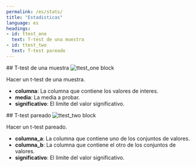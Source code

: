 ```yaml
---
permalink: /es/stats/
title: "Estadisticas"
language: es
headings:
- id: ttest_one
  text: T-test de una muestra
- id: ttest_two
  text: T-test pareado
---
```


<div id="ttest_one" markdown="1">
## T-test de una muestra

<img class="block" src="{{page.permalink | append: 'ttest_one.svg' | relative_url}}" alt="ttest_one block"/>

Hacer un t-test de una muestra.

- **columna**: La columna que contiene los valores de interes.
- **media**: La media a probar.
- **significativo**: El limite del valor significativo.
</div>

<div id="ttest_two" markdown="1">
## T-test pareado

<img class="block" src="{{page.permalink | append: 'ttest_two.svg' | relative_url}}" alt="ttest_two block"/>

Hacer un t-test pareado.

- **columna_a**: La columna que contiene uno de los conjuntos de valores.
- **columna_b**: La columna que contiene el otro de los conjuntos de valores.
- **significativo**: El limite del valor significativo.
</div>
